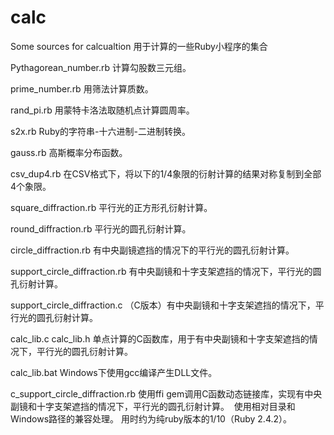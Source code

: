 # calc
Some sources for calcualtion
用于计算的一些Ruby小程序的集合

Pythagorean_number.rb
  计算勾股数三元组。
  
prime_number.rb
  用筛法计算质数。
  
rand_pi.rb
  用蒙特卡洛法取随机点计算圆周率。
  
s2x.rb
  Ruby的字符串-十六进制-二进制转换。
  
gauss.rb
  高斯概率分布函数。

csv_dup4.rb
  在CSV格式下，将以下的1/4象限的衍射计算的结果对称复制到全部4个象限。

square_diffraction.rb
  平行光的正方形孔衍射计算。
  
round_diffraction.rb
  平行光的圆孔衍射计算。
  
circle_diffraction.rb
  有中央副镜遮挡的情况下的平行光的圆孔衍射计算。
  
support_circle_diffraction.rb
  有中央副镜和十字支架遮挡的情况下，平行光的圆孔衍射计算。
  
support_circle_diffraction.c
  （C版本）有中央副镜和十字支架遮挡的情况下，平行光的圆孔衍射计算。
  
calc_lib.c
calc_lib.h
  单点计算的C函数库，用于有中央副镜和十字支架遮挡的情况下，平行光的圆孔衍射计算。
  
calc_lib.bat
  Windows下使用gcc编译产生DLL文件。
  
c_support_circle_diffraction.rb
  使用ffi gem调用C函数动态链接库，实现有中央副镜和十字支架遮挡的情况下，平行光的圆孔衍射计算。
  使用相对目录和Windows路径的兼容处理。
  用时约为纯ruby版本的1/10（Ruby 2.4.2）。
